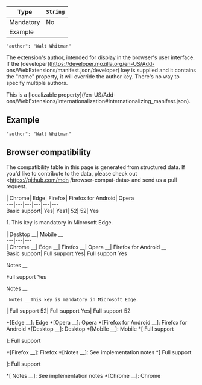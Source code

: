 Type | `String`  
---|---  
Mandatory | No  
Example |

    
    
    "author": "Walt Whitman"  
  
The extension's author, intended for display in the browser's user interface.
If the [developer](https://developer.mozilla.org/en-US/Add-
ons/WebExtensions/manifest.json/developer) key is supplied and it contains the
"name" property, it will override the author key. There's no way to specify
multiple authors.

This is a [localizable property](/en-US/Add-
ons/WebExtensions/Internationalization#Internationalizing_manifest.json).

## Example

    
    
    "author": "Walt Whitman"

## Browser compatibility

The compatibility table in this page is generated from structured data. If
you'd like to contribute to the data, please check out <https://github.com/mdn
/browser-compat-data> and send us a pull request.

| Chrome| Edge| Firefox| Firefox for Android| Opera  
---|---|---|---|---|---  
Basic support|  Yes|  Yes1| 52| 52|  Yes  
  
1\. This key is mandatory in Microsoft Edge.

| Desktop __| Mobile __  
---|---|---  
| Chrome __| Edge __| Firefox __| Opera __| Firefox for Android __  
Basic support|  Full support Yes|  Full support Yes

Notes __

Full support Yes

Notes __

     Notes __This key is mandatory in Microsoft Edge.
|  Full support 52|  Full support Yes|  Full support 52

  *[Edge __]: Edge
  *[Opera __]: Opera
  *[Firefox for Android __]: Firefox for Android
  *[Desktop __]: Desktop
  *[Mobile __]: Mobile
  *[
 Full support

]: Full support

  *[Firefox __]: Firefox
  *[Notes __]: See implementation notes
  *[
Full support

]: Full support

  *[ Notes __]: See implementation notes
  *[Chrome __]: Chrome

